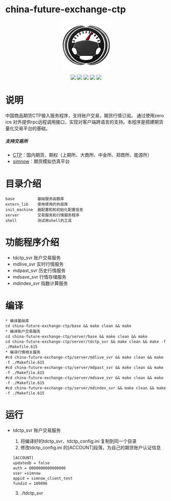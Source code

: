 # china-future-exchange-ctp
<p align="center">
  <img src ="CheNote_Metallic_blacks.png" width="30%" height="30%"/>
</p>

<p align="center">
    <img src ="https://img.shields.io/badge/version-1.1.0-blueviolet.svg"/>
    <img src ="https://img.shields.io/badge/platform-windows|linux|macos-yellow.svg"/>
    <img src ="https://img.shields.io/badge/gcc-4.7+-blue.svg" />
    <img src ="https://img.shields.io/github/workflow/status/vnpy/vnpy/Python%20application/master"/>
    <img src ="https://img.shields.io/github/license/vnpy/vnpy.svg?color=orange"/>
</p>

# 说明

中国商品期货CTP接入服务程序，支持账户交易，期货行情订阅。 通过使用zero ice 对外提供rpc远程调用接口，实现对客户端跨语言的支持。本程序是搭建期货量化交易平台的基础。

##### 支持交易所
  * [CTP](https://www.simnow.com.cn/static/apiDownload.action)：国内期货、期权（上期所、大商所、中金所、郑商所、能源所）
  * [simnow](https://www.simnow.com.cn)：期货模拟仿真平台

# 目录介绍
```
base          基础服务函数库
extern_lib	  使用使用的外部库
init_machine  器配置和和初始化配置信息
server		  交易服务和行情服务程序
shell		  测试用shell的工具
```

# 功能程序介绍

* tdctp_svr 账户交易服务
* mdlive_svr 实时行情服务
* mdpast_svr 历史行情服务
* mdsave_svr 行情存储服务
* mdindex_svr 指数计算服务

# 编译
```
* 编译基础库
cd china-future-exchange-ctp/base && make clean && make
* 编译账户交易服务
cd china-future-exchange-ctp/server/base && make clean && make
cd china-future-exchange-ctp/server/tdctp_svr && make clean && make -f ./Makefile.615
* 编译行情相关服务
#cd china-future-exchange-ctp/server/mdlive_svr && make clean && make -f ./Makefile.615
#cd china-future-exchange-ctp/server/mdpast_svr && make clean && make -f ./Makefile.615
#cd china-future-exchange-ctp/server/mdsave_svr && make clean && make -f ./Makefile.615
#cd china-future-exchange-ctp/server/mdindex_svr && make clean && make -f ./Makefile.615
```
# 运行
* tdctp_svr 账户交易服务

  1. 将编译好的tdctp_svr、tdctp_config.ini 复制到同一个目录
  2. 修改tdctp_config.ini 的[ACCOUNT]段落，为自己的期货账户认证信息
    ```
    [ACCOUNT]
    updatedb = false
    auth = 0000000000000000
    user =simnow
    appid = simnow_client_test
    fundid = 109896
    ```
  3. ./tdctp_svr
